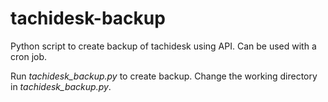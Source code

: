 # tachidesk-backup

Python script to create backup of tachidesk using API.
Can be used with a cron job.

Run *tachidesk_backup.py* to create backup.
Change the working directory in *tachidesk_backup.py*.